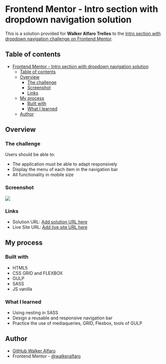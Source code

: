# Frontend Mentor - Intro section with dropdown navigation solution

This is a solution provided for **Walker Alfaro Trelles** to the [Intro section with dropdown navigation challenge on Frontend Mentor](https://www.frontendmentor.io/challenges/intro-section-with-dropdown-navigation-ryaPetHE5).

## Table of contents

- [Frontend Mentor - Intro section with dropdown navigation solution](#frontend-mentor---intro-section-with-dropdown-navigation-solution)
  - [Table of contents](#table-of-contents)
  - [Overview](#overview)
    - [The challenge](#the-challenge)
    - [Screenshot](#screenshot)
    - [Links](#links)
  - [My process](#my-process)
    - [Built with](#built-with)
    - [What I learned](#what-i-learned)
  - [Author](#author)

## Overview

### The challenge

Users should be able to:

- The application must be able to adapt responsively
- Display the menu of each item in the navigation bar
- All functionality in mobile size

### Screenshot

![](./screenshot.jpg)

### Links

- Solution URL: [Add solution URL here](https://your-solution-url.com)
- Live Site URL: [Add live site URL here](https://your-live-site-url.com)

## My process

### Built with

- HTML5
- CSS GRID and FLEXBOX
- GULP
- SASS
- JS vanilla

### What I learned

- Using nesting in SASS
- Design a reusable and responsive navigation bar
- Practice the use of mediaqueries, GRID, Flexbox, tools of GULP

## Author

- [GitHub Walker Alfaro](https://github.com/WalkerAlfaro)
- Frontend Mentor - [@walkeralfaro](https://www.frontendmentor.io/profile/WalkerAlfaro)